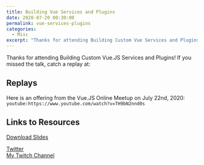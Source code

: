 ```yaml
---
title: Building Vue Services and Plugins
date: 2020-07-20 00:30:00
permalink: vue-services-plugins
categories:
  - Misc
excerpt: "Thanks for attending Building Custom Vue Services and Plugins!"
---
```


Thanks for attending Building Custom Vue.JS Services and Plugins!  If you missed the talk, catch a replay at:

## Replays

Here is an offering from the Vue.JS Online Meetup on July 22nd, 2020:
`youtube:https://www.youtube.com/watch?v=TH9bN2nnd0s`

## Links to Resources

[Download Slides](/pdfs/BuildingCustomVueJSServicesandPlugins_20200720.pdf)

[Twitter](https://twitter.com/1kevgriff)  
[My Twitch Channel](https://www.twitch.tv/1kevgriff)  

